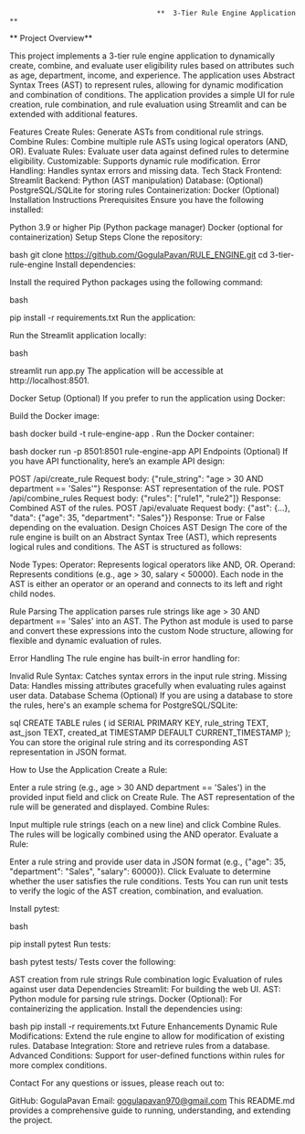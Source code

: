                                        **  3-Tier Rule Engine Application **
                                        
** Project Overview**

This project implements a 3-tier rule engine application to dynamically create, combine, and evaluate user eligibility rules based on attributes such as age, department, income, and experience. The application uses Abstract Syntax Trees (AST) to represent rules, allowing for dynamic modification and combination of conditions. The application provides a simple UI for rule creation, rule combination, and rule evaluation using Streamlit and can be extended with additional features.

Features
Create Rules: Generate ASTs from conditional rule strings.
Combine Rules: Combine multiple rule ASTs using logical operators (AND, OR).
Evaluate Rules: Evaluate user data against defined rules to determine eligibility.
Customizable: Supports dynamic rule modification.
Error Handling: Handles syntax errors and missing data.
Tech Stack
Frontend: Streamlit
Backend: Python (AST manipulation)
Database: (Optional) PostgreSQL/SQLite for storing rules
Containerization: Docker (Optional)
Installation Instructions
Prerequisites
Ensure you have the following installed:

Python 3.9 or higher
Pip (Python package manager)
Docker (optional for containerization)
Setup Steps
Clone the repository:

bash
git clone https://github.com/GogulaPavan/RULE_ENGINE.git
cd 3-tier-rule-engine
Install dependencies:

Install the required Python packages using the following command:

bash

pip install -r requirements.txt
Run the application:

Run the Streamlit application locally:

bash

streamlit run app.py
The application will be accessible at http://localhost:8501.

Docker Setup (Optional)
If you prefer to run the application using Docker:

Build the Docker image:

bash
docker build -t rule-engine-app .
Run the Docker container:

bash
docker run -p 8501:8501 rule-engine-app
API Endpoints (Optional)
If you have API functionality, here’s an example API design:

POST /api/create_rule
Request body: {"rule_string": "age > 30 AND department == 'Sales'"}
Response: AST representation of the rule.
POST /api/combine_rules
Request body: {"rules": ["rule1", "rule2"]}
Response: Combined AST of the rules.
POST /api/evaluate
Request body: {"ast": {...}, "data": {"age": 35, "department": "Sales"}}
Response: True or False depending on the evaluation.
Design Choices
AST Design
The core of the rule engine is built on an Abstract Syntax Tree (AST), which represents logical rules and conditions. The AST is structured as follows:

Node Types:
Operator: Represents logical operators like AND, OR.
Operand: Represents conditions (e.g., age > 30, salary < 50000).
Each node in the AST is either an operator or an operand and connects to its left and right child nodes.

Rule Parsing
The application parses rule strings like age > 30 AND department == 'Sales' into an AST. The Python ast module is used to parse and convert these expressions into the custom Node structure, allowing for flexible and dynamic evaluation of rules.

Error Handling
The rule engine has built-in error handling for:

Invalid Rule Syntax: Catches syntax errors in the input rule string.
Missing Data: Handles missing attributes gracefully when evaluating rules against user data.
Database Schema (Optional)
If you are using a database to store the rules, here's an example schema for PostgreSQL/SQLite:

sql
CREATE TABLE rules (
    id SERIAL PRIMARY KEY,
    rule_string TEXT,
    ast_json TEXT,
    created_at TIMESTAMP DEFAULT CURRENT_TIMESTAMP
);
You can store the original rule string and its corresponding AST representation in JSON format.

How to Use the Application
Create a Rule:

Enter a rule string (e.g., age > 30 AND department == 'Sales') in the provided input field and click on Create Rule.
The AST representation of the rule will be generated and displayed.
Combine Rules:

Input multiple rule strings (each on a new line) and click Combine Rules. The rules will be logically combined using the AND operator.
Evaluate a Rule:

Enter a rule string and provide user data in JSON format (e.g., {"age": 35, "department": "Sales", "salary": 60000}). Click Evaluate to determine whether the user satisfies the rule conditions.
Tests
You can run unit tests to verify the logic of the AST creation, combination, and evaluation.

Install pytest:

bash

pip install pytest
Run tests:

bash
pytest tests/
Tests cover the following:

AST creation from rule strings
Rule combination logic
Evaluation of rules against user data
Dependencies
Streamlit: For building the web UI.
AST: Python module for parsing rule strings.
Docker (Optional): For containerizing the application.
Install the dependencies using:

bash
pip install -r requirements.txt
Future Enhancements
Dynamic Rule Modifications: Extend the rule engine to allow for modification of existing rules.
Database Integration: Store and retrieve rules from a database.
Advanced Conditions: Support for user-defined functions within rules for more complex conditions.

Contact
For any questions or issues, please reach out to:

GitHub: GogulaPavan
Email: gogulapavan970@gmail.com
This README.md provides a comprehensive guide to running, understanding, and extending the project.
